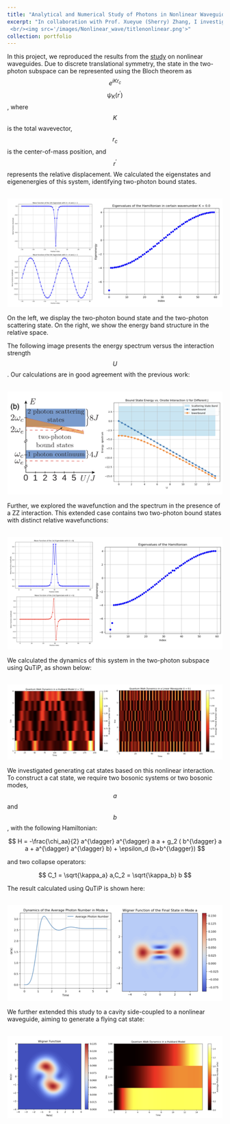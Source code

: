 ```yaml
---
title: "Analytical and Numerical Study of Photons in Nonlinear Waveguides"
excerpt: "In collaboration with Prof. Xueyue (Sherry) Zhang, I investigated nonlinear waveguides composed of nonlinear coupled cavity arrays. Inspired by previous work, I reproduced calculations of two-photon bound states. Further, I explored utilizing this nonlinear interaction to generate driven-dissipative cat states and investigated the formation of entangled cat states.
 <br/><img src='/images/Nonlinear_wave/titlenonlinear.png'>"
collection: portfolio
---
```

In this project, we reproduced the results from the [study](https://journals.aps.org/prl/abstract/10.1103/PhysRevLett.124.213601) on nonlinear waveguides. Due to discrete translational symmetry, the state in the two-photon subspace can be represented using the Bloch theorem as $$e^{i K r_c}$$ $$\psi_{K}(r^{\prime}) $$, where $$K$$ is the total wavevector, $$r_c$$ is the center-of-mass position, and $$r^{\prime}$$ represents the relative displacement. We calculated the eigenstates and eigenenergies of this system, identifying two-photon bound states.

<br/><img src='/images/Nonlinear_wave/wavefunction_inner.png'>

On the left, we display the two-photon bound state and the two-photon scattering state. On the right, we show the energy band structure in the relative space.

The following image presents the energy spectrum versus the interaction strength $$U$$. Our calculations are in good agreement with the previous work:

<br/><img src='/images/Nonlinear_wave/spectrum.png'>

Further, we explored the wavefunction and the spectrum in the presence of a ZZ interaction. This extended case contains two two-photon bound states with distinct relative wavefunctions:

<br/><img src='/images/Nonlinear_wave/ZZ_interaction.png'>

We calculated the dynamics of this system in the two-photon subspace using QuTiP, as shown below:

<br/><img src='/images/Nonlinear_wave/quantumwalk.png'>

We investigated generating cat states based on this nonlinear interaction. To construct a cat state, we require two bosonic systems or two bosonic modes, $$a$$ and $$b$$, with the following Hamiltonian:

$$
H = -\frac{\chi_aa}{2} a^{\dagger} a^{\dagger} a a + g_2 ( b^{\dagger} a a + a^{\dagger} a^{\dagger} b) + \epsilon_d (b+b^{\dagger})
$$

and two collapse operators:

$$
C_1 = \sqrt{\kappa_a} a,C_2 = \sqrt{\kappa_b} b
$$

The result calculated using QuTiP is shown here:

<br/><img src='/images/Nonlinear_wave/idealcat.png'>

We further extended this study to a cavity side-coupled to a nonlinear waveguide, aiming to generate a flying cat state:

<br/><img src='/images/Nonlinear_wave/flyingcat.png'>








